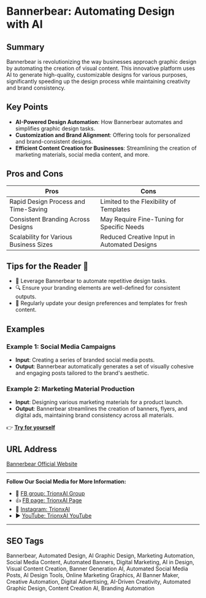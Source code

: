 # Bannerbear: Automating Design with AI

## Summary
Bannerbear is revolutionizing the way businesses approach graphic design by automating the creation of visual content. This innovative platform uses AI to generate high-quality, customizable designs for various purposes, significantly speeding up the design process while maintaining creativity and brand consistency.

## Key Points
- **AI-Powered Design Automation**: How Bannerbear automates and simplifies graphic design tasks.
- **Customization and Brand Alignment**: Offering tools for personalized and brand-consistent designs.
- **Efficient Content Creation for Businesses**: Streamlining the creation of marketing materials, social media content, and more.

## Pros and Cons
| Pros                                     | Cons                                   |
|------------------------------------------|----------------------------------------|
| Rapid Design Process and Time-Saving     | Limited to the Flexibility of Templates |
| Consistent Branding Across Designs       | May Require Fine-Tuning for Specific Needs |
| Scalability for Various Business Sizes   | Reduced Creative Input in Automated Designs |

## Tips for the Reader 🎨
- 🚀 Leverage Bannerbear to automate repetitive design tasks.
- 🔍 Ensure your branding elements are well-defined for consistent outputs.
- 🔄 Regularly update your design preferences and templates for fresh content.

## Examples
### Example 1: Social Media Campaigns
- **Input**: Creating a series of branded social media posts.
- **Output**: Bannerbear automatically generates a set of visually cohesive and engaging posts tailored to the brand's aesthetic.

### Example 2: Marketing Material Production
- **Input**: Designing various marketing materials for a product launch.
- **Output**: Bannerbear streamlines the creation of banners, flyers, and digital ads, maintaining brand consistency across all materials.

👉 <a href="https://www.bannerbear.com/" target="_blank">**Try for yourself**</a>

## URL Address
<a href="https://www.bannerbear.com/" target="_blank">Bannerbear Official Website</a>

---

**Follow Our Social Media for More Information:**
- 📘 <a href="https://www.facebook.com/groups/trionxai" target="_blank">FB group: TrionxAI Group</a>
- 👍 <a href="https://www.facebook.com/ai.trionxai" target="_blank">FB page: TrionxAI Page</a>
- 📸 <a href="https://www.instagram.com/trionxai/" target="_blank">Instagram: TrionxAI</a>
- ▶️ <a href="https://www.youtube.com/@robotdocs/" target="_blank">YouTube: TrionxAI YouTube</a>

---

## SEO Tags
Bannerbear, Automated Design, AI Graphic Design, Marketing Automation, Social Media Content, Automated Banners, Digital Marketing, AI in Design, Visual Content Creation, Banner Generation AI, Automated Social Media Posts, AI Design Tools, Online Marketing Graphics, AI Banner Maker, Creative Automation, Digital Advertising, AI-Driven Creativity, Automated Graphic Design, Content Creation AI, Branding Automation
